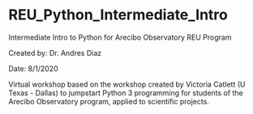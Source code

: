 # REU_Python_Intermediate_Intro
 Intermediate Intro to Python for Arecibo Observatory REU Program
 
 Created by: Dr. Andres Diaz
 
 Date: 8/1/2020

 Virtual workshop based on the workshop created by Victoria Catlett (U Texas - Dallas) to jumpstart Python 3 programming for students of the Arecibo Observatory program, applied to scientific projects.
